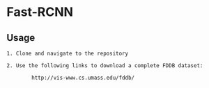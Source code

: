 # Fast-RCNN

## Usage
    
    1. Clone and navigate to the repository

    2. Use the following links to download a complete FDDB dataset:
            
            http://vis-www.cs.umass.edu/fddb/